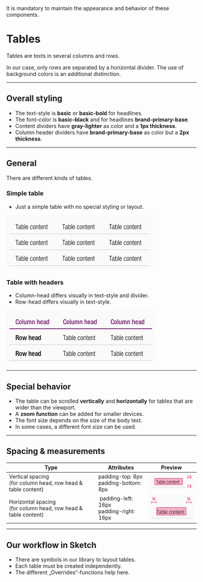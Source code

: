 <AlertWarning alertHeadline="Not modifiable">
It is mandatory to maintain the appearance and behavior of these components.
</AlertWarning>

# Tables

Tables are texts in several columns and rows.

In our case, only rows are separated by a horizontal divider. The use of background colors is an additional distinction.

---

## Overall styling

- The text-style is **basic** or **basic-bold** for headlines.
- The font-color is **basic-black** and for headlines **brand-primary-base**.
- Content dividers have **gray-lighter** as color and a **1px thickness**.
- Column header dividers have **brand-primary-base** as color but a **2px thickness**.

---

## General

There are different kinds of tables.

### Simple table

- Just a simple table with no special styling or layout.

![Simple table](assets/styles/simple-table@1x.png)

### Table with headers

- Column-head differs visually in text-style and divider.
- Row-head differs visually in text-style.

![With headers](assets/styles/tables-with-headers@1x.png)


---

## Special behavior

- The table can be scrolled **vertically** and **horizontally** for tables that are wider than the viewport.
- A **zoom function** can be added for smaller devices.
- The font size depends on the size of the body text.
- In some cases, a different font size can be used.

---

## Spacing & measurements

| Type | Attributes | Preview |
|---|---|---|
| Vertical spacing<br>(for column head, row head & table content) | padding-top: 8px<br>padding-bottom: 8px | ![Vertical spacing: table content](assets/measurements/vertical-1@1x.png) |
| Horizontal spacing<br>(for column head, row head & table content) | padding-left: 16px<br>padding-right: 16px | ![Horizontal spacing: table content](assets/measurements/horizontal-1@1x.png) |

---

## Our workflow in Sketch

- There are symbols in our library to layout tables.
- Each table must be created independently.
- The different „Overrides“-functions help here.
